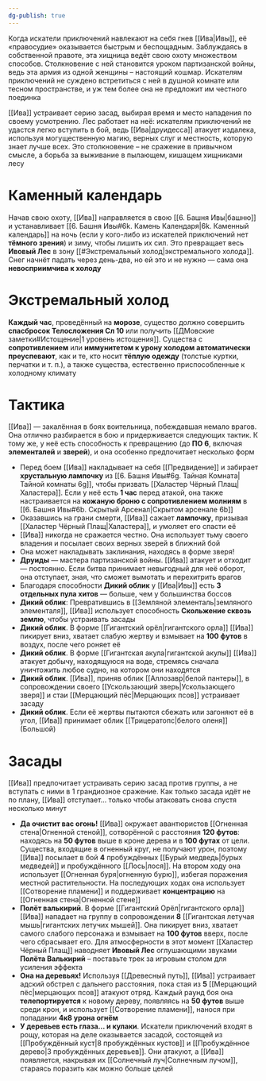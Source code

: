 ```yaml
---
dg-publish: true
---
```

Когда искатели приключений навлекают на себя гнев [[Ива|Ивы]], её «правосудие» оказывается быстрым и беспощадным. Заблуждаясь в собственной правоте, эта хищница ведёт свою охоту множеством способов. Столкновение с ней становится уроком партизанской войны, ведь эта армия из одной женщины – настоящий кошмар. Искателям приключений не суждено встретиться с ней в душной комнате или тесном пространстве, и уж тем более она не предложит им честного поединка

[[Ива]] устраивает серию засад, выбирая время и место нападения по своему усмотрению. Лес работает на неё: искателям приключений не удастся легко вступить в бой, ведь [[Ива|друидесса]] атакует издалека, используя могущественную магию, верных слуг и местность, которую знает лучше всех. Это столкновение – не сражение в привычном смысле, а борьба за выживание в пылающем, кишащем хищниками лесу

# Каменный календарь

Начав свою охоту, [[Ива]] направляется в свою [[6. Башня Ивы|башню]] и устанавливает [[6. Башня Ивы#6k. Камень Календаря|6k. Каменный календарь]] на ночь (если у кого-либо из искателей приключений нет **тёмного зрения**) и зиму, чтобы лишить их сил. Это превращает весь **Ивовый Лес** в зону [[#Экстремальный холод|экстремального холода]]. Снег начнёт падать через день-два, но ей это и не нужно — сама она **невосприимчива к холоду**

# Экстремальный холод

**Каждый час**, проведённый на **морозе**, существо должно совершить **спасбросок Телосложения Сл 10** или получить [[ДМовские заметки#Истощение|1 уровень истощения]]. Существа с **сопротивлением** или **иммунитетом к урону холодом автоматически преуспевают**, как и те, кто носит **тёплую одежду** (толстые куртки, перчатки и т. п.), а также существа, естественно приспособленные к холодному климату

# Тактика

[[Ива]] — закалённая в боях воительница, побеждавшая немало врагов. Она отлично разбирается в бою и придерживается следующих тактик. К тому же, у неё есть способность к превращению (до **ПО 6**, включая **элементалей** и **зверей**), и она особенно предпочитает несколько форм

- Перед боем [[Ива]] накладывает на себя [[Предвидение]] и забирает **хрустальную лампочку** из [[6. Башня Ивы#6g. Тайная Комната|Тайной комнаты 6g]], чтобы призвать [[Халастер Чёрный Плащ|Халастера]]. Если у неё есть **1 час** перед атакой, она также настраивается на **кожаную броню с сопротивлением молниям** в [[6. Башня Ивы#6b. Скрытый Арсенал|Скрытом арсенале 6b]]  
- Оказавшись на грани смерти, [[Ива]] сажает **лампочку**, призывая [[Халастер Чёрный Плащ|Халастера]], и умоляет его спасти её
- [[Ива]] никогда не сражается честно. Она использует тьму своего владения и посылает своих верных зверей в ближний бой
- Она может накладывать заклинания, находясь в форме зверя!
- **Друиды** — мастера партизанской войны. [[Ива]] атакует и отходит — постоянно. Если битва принимает невыгодный для неё оборот, она отступает, зная, что сможет вымотать и перехитрить врагов
- Благодаря способности **Дикий облик** у [[Ива|Ивы]] есть **3 отдельных пула хитов** — больше, чем у большинства боссов
- **Дикий облик**: Превратившись в [[Земляной элементаль|земляного элементаля]], [[Ива]] использует способность **Скольжение сквозь землю**, чтобы устраивать засады
- **Дикий облик**. В форме [[Гигантский орёл|гигантского орла]] [[Ива]] пикирует вниз, хватает слабую жертву и взмывает на **100 футов** в воздух, после чего роняет её
- **Дикий облик**. В форме [[Гигантская акула|гигантской акулы]] [[Ива]] атакует добычу, находящуюся на воде, стремясь сначала уничтожить любое судно, на котором они находятся
- **Дикий облик**. [[Ива]], приняв облик [[Аллозавр|белой пантеры]], в сопровождении своего [[Ускользающий зверь|Ускользающего зверя]] и стаи [[Мерцающий пёс|Мерцающих псов]] устраивает засаду
- **Дикий облик**. Если её жертвы пытаются сбежать или загоняют её в угол, [[Ива]] принимает облик [[Трицератопс|белого оленя]] (Большой)

# Засады

[[Ива]] предпочитает устраивать серию засад против группы, а не вступать с ними в 1 грандиозное сражение. Как только засада идёт не по плану, [[Ива]] отступает… только чтобы атаковать снова спустя несколько минут

- **Да очистит вас огонь!** [[Ива]] окружает авантюристов [[Огненная стена|Огненной стеной]], сотворённой с расстояния **120 футов**: находясь на **50 футов** выше в кроне дерева и в **100 футах** от цели. Существа, входящие в огненный круг, не получают урон, поэтому [[Ива]] посылает в бой **4** пробуждённых [[Бурый медведь|бурых медведей]] и пробуждённого [[Лось|лося]]. На втором ходу она использует [[Огненная буря|огненную бурю]], избегая поражения местной растительности. На последующих ходах она использует [[Сотворение пламени]] и поддерживает **концентрацию** на [[Огненная стена|Огненной стене]]
- **Полёт валькирий**. В форме [[Гигантский Орёл|гигантского орла]] [[Ива]] нападает на группу в сопровождении **8** [[Гигантская летучая мышь|гигантских летучих мышей]]. Она пикирует вниз, хватает самого слабого персонажа и взмывает на **100 футов** вверх, после чего сбрасывает его. Для атмосферности в этот момент [[Халастер Чёрный Плащ]] наводняет **Ивовый Лес** оглушающими звуками **Полёта Валькирий** – поставьте трек за игровым столом для усиления эффекта
- **Она на деревьях!** Используя [[Древесный путь]], [[Ива]] устраивает адский обстрел с дальнего расстояния, пока стая из **5** [[Мерцающий пёс|мерцающих псов]] атакуют отряд. Каждый раунд боя она **телепортируется** к новому дереву, появляясь на **50 футов** выше среди крон, и использует [[Сотворение пламени]], нанося при попадании **4к8 урона огнём**
- **У деревьев есть глаза… и кулаки**. Искатели приключений входят в рощу, которая на деле оказывается засадой, состоящей из [[Пробуждённый куст|8 пробуждённых кустов]] и [[Пробуждённое дерево|3 пробуждённых деревьев]]. Они атакуют, а [[Ива]] появляется, накрывая их [[Солнечный луч|Солнечным лучом]], стараясь поразить как можно больше целей